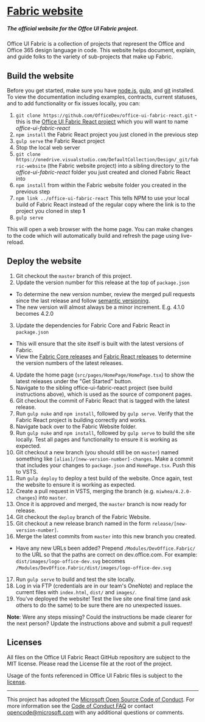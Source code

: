 # [Fabric website](http://dev.office.com/fabric)

##### The official website for the Offce UI Fabric project.

Office UI Fabric is a collection of projects that represent the Office and Office 365 design language in code. This website helps document, explain, and guide folks to the variety of sub-projects that make up Fabric.

## Build the website

Before you get started, make sure you have [node.js](https://nodejs.org/), [gulp](http://gulpjs.com/), and [git](https://git-scm.com/) installed. To view the documentation including examples, contracts, current statuses, and to add functionality or fix issues locally, you can:

1. `git clone https://github.com/OfficeDev/office-ui-fabric-react.git` - this is the [Office UI Fabric React project](https://github.com/OfficeDev/office-ui-fabric-react) which you will want to name *office-ui-fabric-react*
2. `npm install` the Fabric React project you just cloned in the previous step
3. `gulp serve` the Fabric React project
4. Stop the local web server
5. `git clone https://onedrive.visualstudio.com/DefaultCollection/Design/_git/fabric-website` (the Fabric website project) into a sibling directory to the *office-ui-fabric-react* folder you just created and cloned Fabric React into
6. `npm install` from within the Fabric website folder you created in the previous step
7. `npm link ../office-ui-fabric-react` This tells NPM to use your local build of Fabric React instead of the regular copy where the link is to the project you cloned in step **1**
8. `gulp serve`

This will open a web browser with the home page. You can make changes to the code which will automatically build and refresh the page using live-reload.

## Deploy the website

1. Git checkout the `master` branch of this project.
2. Update the version number for this release at the top of `package.json`
 - To determine the new version number, review the merged pull requests since the last release and follow [semantic versioning](http://semver.org).
 - The new version will almost always be a minor increment. E.g. 4.1.0 becomes 4.2.0
3. Update the dependencies for Fabric Core and Fabric React in `package.json`
 - This will ensure that the site itself is built with the latest versions of Fabric.
 - View the [Fabric Core releases](https://github.com/OfficeDev/office-ui-fabric-core/releases) and [Fabric React releases](https://github.com/OfficeDev/office-ui-fabric-react/releases) to determine the version numbers of the latest releases.
4. Update the home page (`src/pages/HomePage/HomePage.tsx`) to show the latest releases under the "Get Started" button.
5. Navigate to the sibling office-ui-fabric-react project (see build instructions above), which is used as the source of component pages.
6. Git checkout the commit of Fabric React that is tagged with the latest release.
7. Run `gulp nuke` and `npm install`, followed by `gulp serve`. Verify that the Fabric React project is building correctly and works.
8. Navigate back over to the Fabric Website folder.
9. Run `gulp nuke` and `npm install`, followed by `gulp serve` to build the site locally. Test all pages and functionality to ensure it is working as expected.
10. Git checkout a new branch (you should still be on `master`) named something like `[alias]/[new-version-number]-changes`. Make a commit that includes your changes to `package.json` and `HomePage.tsx`. Push this to VSTS.
11. Run `gulp deploy` to deploy a test build of the website. Once again, test the website to ensure it is working as expected.
12. Create a pull request in VSTS, merging the branch (e.g. `miwhea/4.2.0-changes`) into `master`.
13. Once it is approved and merged, the `master` branch is now ready for release.
14. Git checkout the `deploy` branch of the Fabric Website.
15. Git checkout a new release branch named in the form `release/[new-version-number]`.
16. Merge the latest commits from `master` into this new branch you created.
 - Have any new URLs been added? Prepend `/Modules/DevOffice.Fabric/` to the URL so that the paths are correct on dev.office.com. For example: `dist/images/logo-office-dev.svg` becomes `/Modules/DevOffice.Fabric/dist/images/logo-office-dev.svg`
17. Run `gulp serve` to build and test the site locally.
18. Log in via FTP (credentials are in our team's OneNote) and replace the current files with `index.html`, `dist/` and `images/`.
19. You've deployed the website! Test the live site one final time (and ask others to do the same) to be sure there are no unexpected issues.

**Note**: Were any steps missing? Could the instructions be made clearer for the next person? Update the instructions above and submit a pull request!

## Licenses

All files on the Office UI Fabric React GitHub repository are subject to the MIT license. Please read the License file at the root of the project. 

Usage of the fonts referenced in Office UI Fabric files is subject to the [license](https://spoprod-a.akamaihd.net/files/fabric/assets/license.txt).

- - - 

This project has adopted the [Microsoft Open Source Code of Conduct](https://opensource.microsoft.com/codeofconduct/). For more information see the [Code of Conduct FAQ](https://opensource.microsoft.com/codeofconduct/faq/) or contact [opencode@microsoft.com](mailto:opencode@microsoft.com) with any additional questions or comments.